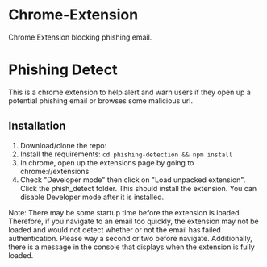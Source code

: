 # Chrome-Extension
Chrome Extension blocking phishing email.

# Phishing Detect
This is a chrome extension to help alert and warn users if they open up a potential phishing email or browses some malicious url.

## Installation
1. Download/clone the repo: 
2. Install the requirements:
```cd phishing-detection && npm install```
3. In chrome, open up the extensions page by going to chrome://extensions
4. Check "Developer mode" then click on "Load unpacked extension". Click the phish_detect folder. This should install the extension. You can disable Developer mode after it is installed.

Note: There may be some startup time before the extension is loaded. Therefore, if you navigate to an email too quickly, the extension may not be loaded and would not detect whether or not the email has failed authentication. Please way a second or two before navigate. Additionally, there is a message in the console that displays when the extension is fully loaded. 
